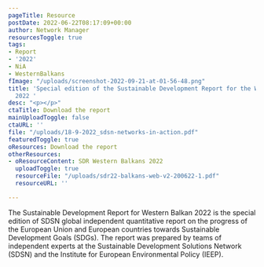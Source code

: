 ```yaml
---
pageTitle: Resource
postDate: 2022-06-22T08:17:09+00:00
author: Network Manager
resourcesToggle: true
tags:
- Report
- '2022'
- NiA
- WesternBalkans
fImage: "/uploads/screenshot-2022-09-21-at-01-56-48.png"
title: 'Special edition of the Sustainable Development Report for the Western Balkans
  2022 '
desc: "<p></p>"
ctaTitle: Download the report
mainUploadToggle: false
ctaURL: ''
file: "/uploads/18-9-2022_sdsn-networks-in-action.pdf"
featuredToggle: true
oResources: Download the report
otherResources:
- oResourceContent: SDR Western Balkans 2022
  uploadToggle: true
  resourceFile: "/uploads/sdr22-balkans-web-v2-200622-1.pdf"
  resourceURL: ''

---
```

The Sustainable Development Report for Western Balkan 2022 is the special edition of SDSN global independent quantitative report on the progress of the European Union and European countries towards Sustainable Development Goals (SDGs). The report was prepared by teams of independent experts at the Sustainable Development Solutions Network (SDSN) and the Institute for European Environmental Policy (IEEP).